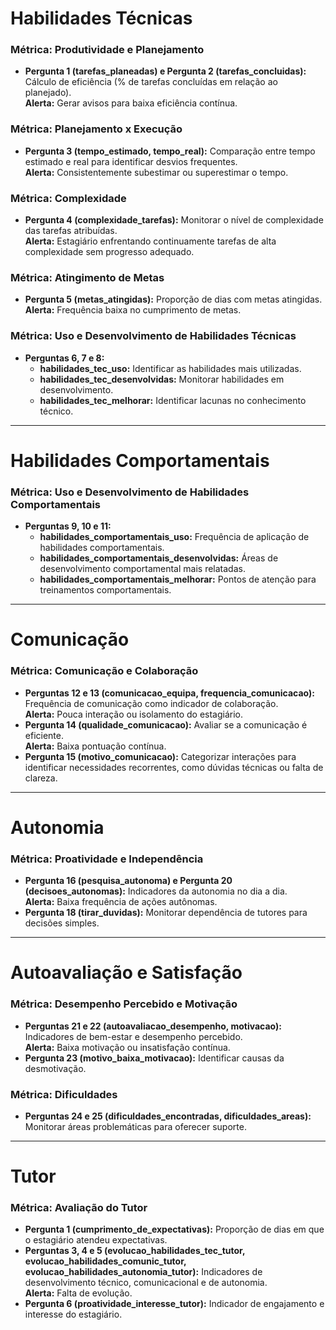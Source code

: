 # Habilidades Técnicas

### **Métrica: Produtividade e Planejamento**
- **Pergunta 1 (tarefas_planeadas) e Pergunta 2 (tarefas_concluidas):** 
  Cálculo de eficiência (% de tarefas concluídas em relação ao planejado).  
  **Alerta:** Gerar avisos para baixa eficiência contínua.

### **Métrica: Planejamento x Execução**
- **Pergunta 3 (tempo_estimado, tempo_real):** 
  Comparação entre tempo estimado e real para identificar desvios frequentes.  
  **Alerta:** Consistentemente subestimar ou superestimar o tempo.

### **Métrica: Complexidade**
- **Pergunta 4 (complexidade_tarefas):** 
  Monitorar o nível de complexidade das tarefas atribuídas.  
  **Alerta:** Estagiário enfrentando continuamente tarefas de alta complexidade sem progresso adequado.

### **Métrica: Atingimento de Metas**
- **Pergunta 5 (metas_atingidas):** 
  Proporção de dias com metas atingidas.  
  **Alerta:** Frequência baixa no cumprimento de metas.

### **Métrica: Uso e Desenvolvimento de Habilidades Técnicas**
- **Perguntas 6, 7 e 8:**
  - **habilidades_tec_uso:** Identificar as habilidades mais utilizadas.
  - **habilidades_tec_desenvolvidas:** Monitorar habilidades em desenvolvimento.
  - **habilidades_tec_melhorar:** Identificar lacunas no conhecimento técnico.

---

# Habilidades Comportamentais

### **Métrica: Uso e Desenvolvimento de Habilidades Comportamentais**
- **Perguntas 9, 10 e 11:**
  - **habilidades_comportamentais_uso:** Frequência de aplicação de habilidades comportamentais.
  - **habilidades_comportamentais_desenvolvidas:** Áreas de desenvolvimento comportamental mais relatadas.
  - **habilidades_comportamentais_melhorar:** Pontos de atenção para treinamentos comportamentais.

---

# Comunicação

### **Métrica: Comunicação e Colaboração**
- **Perguntas 12 e 13 (comunicacao_equipa, frequencia_comunicacao):** 
  Frequência de comunicação como indicador de colaboração.  
  **Alerta:** Pouca interação ou isolamento do estagiário.
- **Pergunta 14 (qualidade_comunicacao):** 
  Avaliar se a comunicação é eficiente.  
  **Alerta:** Baixa pontuação contínua.
- **Pergunta 15 (motivo_comunicacao):** 
  Categorizar interações para identificar necessidades recorrentes, como dúvidas técnicas ou falta de clareza.

---

# Autonomia

### **Métrica: Proatividade e Independência**
- **Pergunta 16 (pesquisa_autonoma) e Pergunta 20 (decisoes_autonomas):** 
  Indicadores da autonomia no dia a dia.  
  **Alerta:** Baixa frequência de ações autônomas.
- **Pergunta 18 (tirar_duvidas):** 
  Monitorar dependência de tutores para decisões simples.

---

# Autoavaliação e Satisfação

### **Métrica: Desempenho Percebido e Motivação**
- **Perguntas 21 e 22 (autoavaliacao_desempenho, motivacao):** 
  Indicadores de bem-estar e desempenho percebido.  
  **Alerta:** Baixa motivação ou insatisfação contínua.
- **Pergunta 23 (motivo_baixa_motivacao):** 
  Identificar causas da desmotivação.

### **Métrica: Dificuldades**
- **Perguntas 24 e 25 (dificuldades_encontradas, dificuldades_areas):** 
  Monitorar áreas problemáticas para oferecer suporte.

---

# Tutor

### **Métrica: Avaliação do Tutor**
- **Pergunta 1 (cumprimento_de_expectativas):** 
  Proporção de dias em que o estagiário atendeu expectativas.
- **Perguntas 3, 4 e 5 (evolucao_habilidades_tec_tutor, evolucao_habilidades_comunic_tutor, evolucao_habilidades_autonomia_tutor):** 
  Indicadores de desenvolvimento técnico, comunicacional e de autonomia.  
  **Alerta:** Falta de evolução.
- **Pergunta 6 (proatividade_interesse_tutor):** 
  Indicador de engajamento e interesse do estagiário.